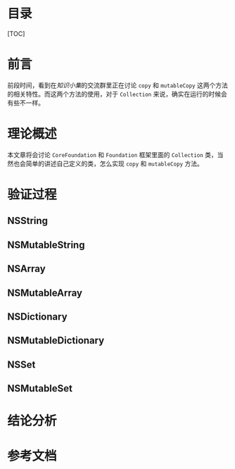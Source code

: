 # 目录
[TOC]


# 前言
前段时间，看到在*知识小集*的交流群里正在讨论 `copy` 和 `mutableCopy` 这两个方法的相关特性。而这两个方法的使用，对于 `Collection` 来说，确实在运行的时候会有些不一样。


# 理论概述
本文章将会讨论 `CoreFoundation` 和 `Foundation` 框架里面的 `Collection` 类，当然也会简单的讲述自己定义的类，怎么实现 `copy` 和 `mutableCopy` 方法。


# 验证过程

## NSString

## NSMutableString

## NSArray

## NSMutableArray

## NSDictionary

## NSMutableDictionary

## NSSet

## NSMutableSet

# 结论分析

# 参考文档

